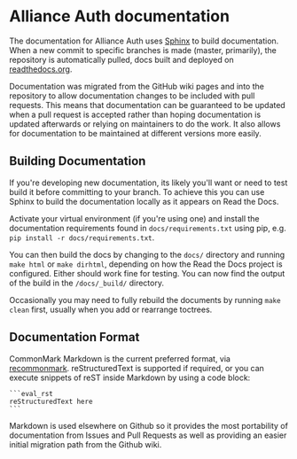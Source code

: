 # Alliance Auth documentation

The documentation for Alliance Auth uses [Sphinx](http://www.sphinx-doc.org/) to build documentation. When a new commit
 to specific branches is made (master, primarily), the repository is automatically pulled, docs built and deployed on
 [readthedocs.org](https://readthedocs.org/).


Documentation was migrated from the GitHub wiki pages and into the repository to allow documentation changes to be
included with pull requests. This means that documentation can be guaranteed to be updated when a pull request is
accepted rather than hoping documentation is updated afterwards or relying on maintainers to do the work. It also
allows for documentation to be maintained at different versions more easily.

## Building Documentation
If you're developing new documentation, its likely you'll want or need to test build it before committing to your
branch. To achieve this you can use Sphinx to build the documentation locally as it appears on Read the Docs.

Activate your virtual environment (if you're using one) and install the documentation requirements found in
`docs/requirements.txt` using pip, e.g. `pip install -r docs/requirements.txt`.

You can then build the docs by changing to the `docs/` directory and running `make html` or `make dirhtml`, depending
on how the Read the Docs project is configured. Either should work fine for testing. You can now find the output of the
build in the `/docs/_build/` directory.

Occasionally you may need to fully rebuild the documents by running `make clean` first, usually when you add or
rearrange toctrees.


## Documentation Format

CommonMark Markdown is the current preferred format, via [recommonmark](https://github.com/rtfd/recommonmark).
reStructuredText is supported if required, or you can execute snippets of reST inside Markdown by using a code block:

    ```eval_rst
    reStructuredText here
    ```

Markdown is used elsewhere on Github so it provides the most portability of documentation from Issues and Pull Requests
as well as providing an easier initial migration path from the Github wiki.
